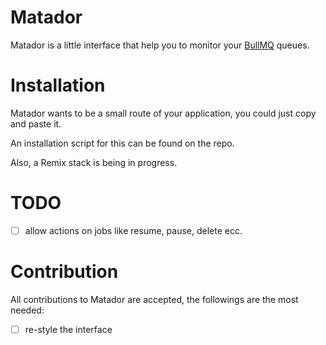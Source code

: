 # Matador

Matador is a little interface that help you to monitor your [BullMQ](https://docs.bullmq.io/) queues.

# Installation

Matador wants to be a small route of your application, you could just copy and paste it.

An installation script for this can be found on the repo.

Also, a Remix stack is being in progress.

# TODO

- [ ] allow actions on jobs like resume, pause, delete ecc.

# Contribution

All contributions to Matador are accepted, the followings are the most needed:

- [ ] re-style the interface
